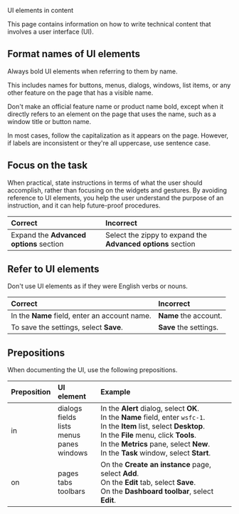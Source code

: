 UI elements in content


This page contains information on how to write technical content that involves a user interface (UI).

## Format names of UI elements

Always bold UI elements when referring to them by name.

This includes names for buttons, menus, dialogs, windows, list items, or any other feature on the page that has a visible name.

Don't make an official feature name or product name bold, except when it directly refers to an element on the page that uses the name, such as a window title or button name.

In most cases, follow the capitalization as it appears on the page. However, if labels are inconsistent or they're all uppercase, use sentence case.

## Focus on the task

When practical, state instructions in terms of what the user should accomplish, rather than focusing on the widgets and gestures. By avoiding reference to UI elements, you help the user understand the purpose of an instruction, and it can help future-proof procedures.

|Correct     |Incorrect    |
|:-----------|:------------|
|Expand the **Advanced options** section | Select the zippy to expand the **Advanced options** section|


## Refer to UI elements

Don't use UI elements as if they were English verbs or nouns.

|Correct     |Incorrect    |
|:-----------|:------------|
|In the **Name** field, enter an account name. | **Name** the account.|
|To save the settings, select **Save**.| **Save** the settings.|

## Prepositions

When documenting the UI, use the following prepositions. 

|Preposition   |UI element   |  Example |
|:-----------|:------------|:-----------|
|in          | dialogs <br>fields <br>lists <br>menus <br>panes <br>windows <br>| In the **Alert** dialog, select **OK**. <br> In the **Name** field, enter `wsfc-1`. <br> In the **Item** list, select **Desktop**. <br>In the **File** menu, click **Tools**.<br> In the **Metrics** pane, select **New**. <br>In the **Task** window, select **Start**. |
| on         |pages <br>tabs <br>toolbars | On the **Create an instance** page, select **Add**. <br> On the **Edit** tab, select **Save**.<br> On the **Dashboard toolbar**, select **Edit**.<br>|
